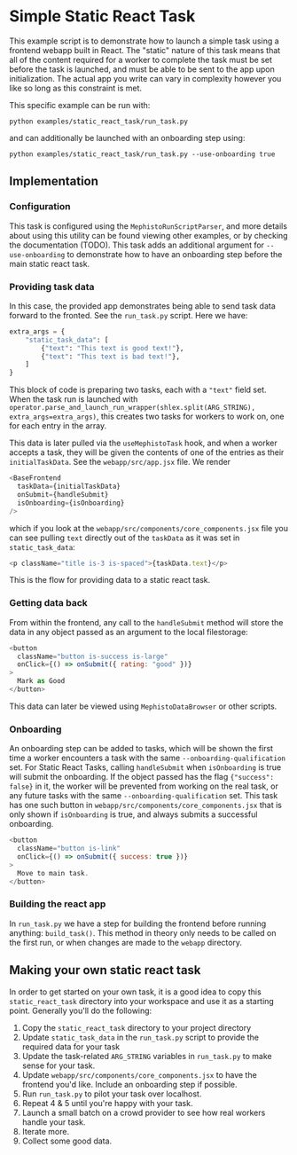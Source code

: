 # Simple Static React Task
This example script is to demonstrate how to launch a simple task using a frontend webapp built in React. The "static" nature of this task means that all of the content required for a worker to complete the task must be set before the task is launched, and must be able to be sent to the app upon initialization. The actual app you write can vary in complexity however you like so long as this constraint is met.

This specific example can be run with:
```console
python examples/static_react_task/run_task.py
```
and can additionally be launched with an onboarding step using:
```console
python examples/static_react_task/run_task.py --use-onboarding true
```

## Implementation
### Configuration
This task is configured using the `MephistoRunScriptParser`, and more details about using this utility can be found viewing other examples, or by checking the documentation (TODO). This task adds an additional argument for `--use-onboarding` to demonstrate how to have an onboarding step before the main static react task.
### Providing task data
In this case, the provided app demonstrates being able to send task data forward to the fronted. See the `run_task.py` script. Here we have:
```python
extra_args = {
    "static_task_data": [
        {"text": "This text is good text!"},
        {"text": "This text is bad text!"},
    ]
}
```
This block of code is preparing two tasks, each with a `"text"` field set. When the task run is launched with `operator.parse_and_launch_run_wrapper(shlex.split(ARG_STRING), extra_args=extra_args)`, this creates two tasks for workers to work on, one for each entry in the array.

This data is later pulled via the `useMephistoTask` hook, and when a worker accepts a task, they will be given the contents of one of the entries as their `initialTaskData`. See the `webapp/src/app.jsx` file. We render
```js
<BaseFrontend
  taskData={initialTaskData}
  onSubmit={handleSubmit}
  isOnboarding={isOnboarding}
/>
```
which if you look at the `webapp/src/components/core_components.jsx` file you can see pulling `text` directly out of the `taskData` as it was set in `static_task_data`:
```js
<p className="title is-3 is-spaced">{taskData.text}</p>
```
This is the flow for providing data to a static react task.

### Getting data back
From within the frontend, any call to the `handleSubmit` method will store the data in any object passed as an argument to the local filestorage:

```js
<button
  className="button is-success is-large"
  onClick={() => onSubmit({ rating: "good" })}
>
  Mark as Good
</button>
```

This data can later be viewed using `MephistoDataBrowser` or other scripts.

### Onboarding
An onboarding step can be added to tasks, which will be shown the first time a worker encounters a task with the same `--onboarding-qualification` set. For Static React Tasks, calling `handleSubmit` when `isOnboarding` is true will submit the onboarding. If the object passed has the flag `{"success": false}` in it, the worker will be prevented from working on the real task, or any future tasks with the same `--onboarding-qualification` set. This task has one such button in `webapp/src/components/core_components.jsx` that is only shown if `isOnboarding` is true, and always submits a successful onboarding.

```js
<button
  className="button is-link"
  onClick={() => onSubmit({ success: true })}
>
  Move to main task.
</button>
```

### Building the react app
In `run_task.py` we have a step for building the frontend before running anything: `build_task()`. This method in theory only needs to be called on the first run, or when changes are made to the `webapp` directory.

## Making your own static react task
In order to get started on your own task, it is a good idea to copy this `static_react_task` directory into your workspace and use it as a starting point. Generally you'll do the following:

1. Copy the `static_react_task` directory to your project directory
2. Update `static_task_data` in the `run_task.py` script to provide the required data for your task
3. Update the task-related `ARG_STRING` variables in `run_task.py` to make sense for your task.
4. Update `webapp/src/components/core_components.jsx` to have the frontend you'd like. Include an onboarding step if possible.
5. Run `run_task.py` to pilot your task over localhost.
6. Repeat 4 & 5 until you're happy with your task.
7. Launch a small batch on a crowd provider to see how real workers handle your task.
8. Iterate more.
9. Collect some good data.